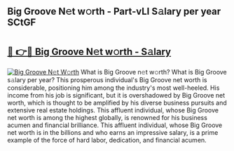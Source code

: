 ## Big Groove N𝚎t w𝚘rth - Part-vLI S𝚊lary per year SCtGF

# <h2><a href="http://gc2krqx.nevu.top/?p=Big+Groove">🔗 👉🔴 Big Groove N𝚎t w𝚘rth - S𝚊lary</a></h2>

[![Big Groove N𝚎t W𝚘rth](https://i.imgur.com/Oavwk0R.jpeg)](http://gc2krqx.nevu.top/?p=Big+Groove)
What is Big Groove n𝚎t w𝚘rth? What is Big Groove s𝚊lary per year?
This prosperous individual's Big Groove net worth is considerable, positioning him among the industry's most well-heeled. His income from his job is significant, but it is overshadowed by Big Groove net worth, which is thought to be amplified by his diverse business pursuits and extensive real estate holdings. This affluent individual, whose Big Groove net worth is among the highest globally, is renowned for his business acumen and financial brilliance. This affluent individual, whose Big Groove net worth is in the billions and who earns an impressive salary, is a prime example of the force of hard labor, dedication, and financial acumen.
